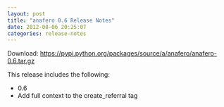 ```yaml
---
layout: post
title: "anafero 0.6 Release Notes"
date: 2012-08-06 20:25:07
categories: release-notes
---
```


Download: <https://pypi.python.org/packages/source/a/anafero/anafero-0.6.tar.gz>

This release includes the following:

* 0.6
* Add full context to the create_referral tag
